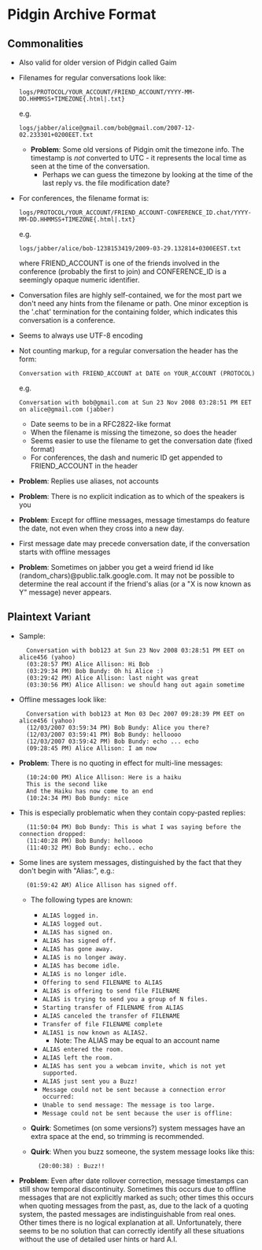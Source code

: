 Pidgin Archive Format
=====================

Commonalities
-------------

- Also valid for older version of Pidgin called Gaim
- Filenames for regular conversations look like:

  `logs/PROTOCOL/YOUR_ACCOUNT/FRIEND_ACCOUNT/YYYY-MM-DD.HHMMSS+TIMEZONE{.html|.txt}`
  
  e.g.
  
  `logs/jabber/alice@gmail.com/bob@gmail.com/2007-12-02.233301+0200EET.txt`

  - **Problem**: Some old versions of Pidgin omit the timezone info. The timestamp is *not* converted to
    UTC - it represents the local time as seen at the time of the conversation.
    - Perhaps we can guess the timezone by looking at the time of the last reply vs. the file modification date?

- For conferences, the filename format is:

  `logs/PROTOCOL/YOUR_ACCOUNT/FRIEND_ACCOUNT-CONFERENCE_ID.chat/YYYY-MM-DD.HHMMSS+TIMEZONE{.html|.txt}`

  e.g.

  `logs/jabber/alice/bob-1238153419/2009-03-29.132814+0300EEST.txt`

  where FRIEND_ACCOUNT is one of the friends involved in the conference (probably the first to join)
  and CONFERENCE_ID is a seemingly opaque numeric identifier.

- Conversation files are highly self-contained, we for the most part we don't need any hints from the filename or
  path. One minor exception is the '.chat' termination for the containing folder, which indicates this conversation is
  a conference.
- Seems to always use UTF-8 encoding
- Not counting markup, for a regular conversation the header has the form:

  `Conversation with FRIEND_ACCOUNT at DATE on YOUR_ACCOUNT (PROTOCOL)`

  e.g.

  `Conversation with bob@gmail.com at Sun 23 Nov 2008 03:28:51 PM EET on alice@gmail.com (jabber)`

  - Date seems to be in a RFC2822-like format
  - When the filename is missing the timezone, so does the header
  - Seems easier to use the filename to get the conversation date (fixed format)
  - For conferences, the dash and numeric ID get appended to FRIEND_ACCOUNT in the header

- **Problem**: Replies use aliases, not accounts
- **Problem**: There is no explicit indication as to which of the speakers is you
- **Problem**: Except for offline messages, message timestamps do feature the date, not even
  when they cross into a new day.
- First message date may precede conversation date, if the conversation starts with offline
  messages
- **Problem**: Sometimes on jabber you get a weird friend id like (random_chars)@public.talk.google.com.
  It may not be possible to determine the real account if the friend's alias (or a "X is now known as Y"
  message) never appears.

Plaintext Variant
-----------------

- Sample:

        Conversation with bob123 at Sun 23 Nov 2008 03:28:51 PM EET on alice456 (yahoo)
        (03:28:57 PM) Alice Allison: Hi Bob
        (03:29:34 PM) Bob Bundy: Oh hi Alice :)
        (03:29:42 PM) Alice Allison: last night was great
        (03:30:56 PM) Alice Allison: we should hang out again sometime

- Offline messages look like:

        Conversation with bob123 at Mon 03 Dec 2007 09:28:39 PM EET on alice456 (yahoo)
        (12/03/2007 03:59:34 PM) Bob Bundy: Alice you there?
        (12/03/2007 03:59:41 PM) Bob Bundy: helloooo
        (12/03/2007 03:59:42 PM) Bob Bundy: echo ... echo
        (09:28:45 PM) Alice Allison: I am now

- **Problem**: There is no quoting in effect for multi-line messages:

        (10:24:00 PM) Alice Allison: Here is a haiku
        This is the second like
        And the Haiku has now come to an end
        (10:24:34 PM) Bob Bundy: nice

- This is especially problematic when they contain copy-pasted replies:

        (11:50:04 PM) Bob Bundy: This is what I was saying before the connection dropped:
        (11:40:28 PM) Bob Bundy: helloooo
        (11:40:32 PM) Bob Bundy: echo.. echo

- Some lines are system messages, distinguished by the fact that they don't begin with
  "Alias:", e.g.:

        (01:59:42 AM) Alice Allison has signed off.

  - The following types are known:
    - `ALIAS logged in.`
    - `ALIAS logged out.`
    - `ALIAS has signed on.`
    - `ALIAS has signed off.`
    - `ALIAS has gone away.`
    - `ALIAS is no longer away.`
    - `ALIAS has become idle.`
    - `ALIAS is no longer idle.`
    - `Offering to send FILENAME to ALIAS`
    - `ALIAS is offering to send file FILENAME`
    - `ALIAS is trying to send you a group of N files.`
    - `Starting transfer of FILENAME from ALIAS`
    - `ALIAS canceled the transfer of FILENAME`
    - `Transfer of file FILENAME complete`
    - `ALIAS1 is now known as ALIAS2.`
      - Note: The ALIAS may be equal to an account name
    - `ALIAS entered the room.`
    - `ALIAS left the room.`
    - `ALIAS has sent you a webcam invite, which is not yet supported.`
    - `ALIAS just sent you a Buzz!`
    - `Message could not be sent because a connection error occurred:`
    - `Unable to send message: The message is too large.`
    - `Message could not be sent because the user is offline:`

  - **Quirk**: Sometimes (on some versions?) system messages have an extra
    space at the end, so trimming is recommended.
  - **Quirk**: When you buzz someone, the system message looks like this:

          (20:00:38) : Buzz!!

- **Problem**: Even after date rollover correction, message timestamps can
  still show temporal discontinuity. Sometimes this occurs due to offline
  messages that are not explicitly marked as such; other times this occurs
  when quoting messages from the past, as, due to the lack of a quoting
  system, the pasted messages are indistinguishable from real ones. Other
  times there is no logical explanation at all. Unfortunately, there seems
  to be no solution that can correctly identify all these situations without
  the use of detailed user hints or hard A.I.
